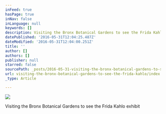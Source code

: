 ```yaml
---
inFeed: true
hasPage: true
inNav: false
inLanguage: null
keywords: []
description: Visiting the Bronx Botanical Gardens to see the Frida Kahlo exhibit
datePublished: '2016-05-31T12:04:25.487Z'
dateModified: '2016-05-31T12:04:00.251Z'
title: ''
author: []
authors: []
publisher: null
starred: false
sourcePath: _posts/2016-05-31-visiting-the-bronx-botanical-gardens-to-see-the-frida-kahlo.md
url: visiting-the-bronx-botanical-gardens-to-see-the-frida-kahlo/index.html
_type: Article

---
```

![](https://the-grid-user-content.s3-us-west-2.amazonaws.com/1c85f311-1db2-4d41-83d7-fa7bd29af906.jpg)

Visiting the Bronx Botanical Gardens to see the Frida Kahlo exhibit